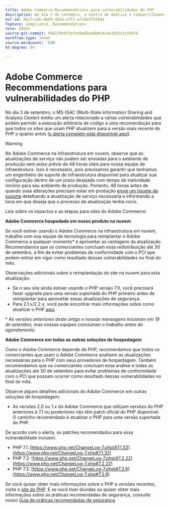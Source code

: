 ```yaml
---
title: Adobe Commerce Recommendations para vulnerabilidades do PHP
description: No dia 3 de setembro, o Centro de Análise e Compartilhamento de Informações de Vários Estados (MS-ISAC) emitiu um alerta relacionado a várias vulnerabilidades que podem permitir a execução arbitrária de código e uma recomendação para que todos os sites que usam PHP atualizem para a versão mais recente do PHP o quanto antes ([alerta completo está disponível aqui](https://www.cisecurity.org/advisory/multiple-vulnerabilities-in-php-could-allow-for-arbitrary-code-execution_2019-087/)).
exl-id: 0bc7caab-0b89-463a-a7f2-a7c92df9f84e
feature: Compliance, Recommendations
role: Admin
source-git-commit: 958179e0f3efe08e65ea8b0c4c4e1015e3c5bb76
workflow-type: tm+mt
source-wordcount: '528'
ht-degree: 0%

---
```


# Adobe Commerce Recommendations para vulnerabilidades do PHP

No dia 3 de setembro, o MS-ISAC (Multi-State Information Sharing and Analysis Center) emitiu um alerta relacionado a várias vulnerabilidades que podem permitir a execução arbitrária de código e uma recomendação para que todos os sites que usam PHP atualizem para a versão mais recente do PHP o quanto antes ([o alerta completo está disponível aqui](https://www.cisecurity.org/advisory/multiple-vulnerabilities-in-php-could-allow-for-arbitrary-code-execution_2019-087/)).

>[!WARNING]
>
>No Adobe Commerce na infraestrutura em nuvem, observe que as atualizações de serviço não podem ser enviadas para o ambiente de produção sem aviso prévio de 48 horas úteis para nossa equipe de infraestrutura. Isso é necessário, pois precisamos garantir que tenhamos um engenheiro de suporte de infraestrutura disponível para atualizar sua configuração dentro de um prazo desejado com tempo de inatividade mínimo para seu ambiente de produção. Portanto, 48 horas antes de quando suas alterações precisam estar em produção [envie um tíquete de suporte](/help/help-center-guide/help-center/magento-help-center-user-guide.md#submit-ticket) detalhando a atualização de serviço necessária e informando a hora em que deseja que o processo de atualização tenha início.

Leia sobre os impactos e as etapas para sites do Adobe Commerce:

**Adobe Commerce hospedado em nosso produto na nuvem**

Se você estiver usando o Adobe Commerce na infraestrutura em nuvem, trabalhe com sua equipe de tecnologia para reimplantar o Adobe Commerce a qualquer momento\* e aproveitar as vantagens da atualização. Recomendamos que os comerciantes concluam essa redistribuição até 30 de setembro, a fim de evitar problemas de conformidade com o PCI que podem entrar em vigor como resultado dessas vulnerabilidades no final do mês.

Observações adicionais sobre a reimplantação do site na nuvem para esta atualização:

* Se o seu site ainda estiver usando o PHP versão 7.0, você precisará fazer upgrade para uma versão suportada do PHP primeiro antes de reimplantar para aproveitar essas atualizações de segurança.
* Para 2.1.x/2.2.x, você pode encontrar mais informações sobre como atualizar o PHP [aqui](https://experienceleague.adobe.com/docs/commerce-cloud-service/user-guide/develop/upgrade/commerce-version.html?lang=pt-BR).

\* *As versões anteriores deste artigo e nossas mensagens iniciaram em 19 de setembro, mas nossas equipes concluíram o trabalho antes do agendamento.*

**Adobe Commerce em todas as outras soluções de hospedagem**

Como o Adobe Commerce depende do PHP, recomendamos que todos os comerciantes que usam o Adobe Commerce analisem as atualizações necessárias para o PHP com seus provedores de hospedagem. Também recomendamos que os comerciantes concluam essa análise e todas as atualizações até 30 de setembro para evitar problemas de conformidade com o PCI que possam ocorrer como resultado dessas vulnerabilidades no final do mês.

Observe alguns detalhes adicionais do Adobe Commerce em outras soluções de hospedagem:

* As versões 2.0 ou 1.x do Adobe Commerce que utilizam versões do PHP anteriores à 7.1 ou posteriores não têm patch oficial do PHP disponível. O caminho recomendado é atualizar o PHP para uma versão suportada do PHP.

De acordo com o alerta, os patches recomendados para essa vulnerabilidade incluem:

* PHP 7.1: [https://www.php.net/ChangeLog-7.php\#7.1.32](https://www.php.net/ChangeLog-7.php#7.1.32)
* PHP 7.2: [https://www.php.net/ChangeLog-7.php\#7.2.22](https://www.php.net/ChangeLog-7.php#7.2.22)
* PHP 7.3: [https://www.php.net/ChangeLog-7.php\#7.3.9](https://www.php.net/ChangeLog-7.php#7.3.9)

Se você quiser obter mais informações sobre o PHP e versões recentes, visite o [site do PHP](https://www.php.net/). E se você tiver dúvidas ou quiser obter mais informações sobre as práticas recomendadas de segurança, consulte nosso [Guia de práticas recomendadas de segurança](https://www.adobe.com/content/dam/cc/en/security/pdfs/Adobe-Magento-Commerce-Best-Practices-Guide.pdf).
